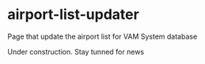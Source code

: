 # airport-list-updater
Page that update the airport list for VAM System database

Under construction. Stay tunned for news
